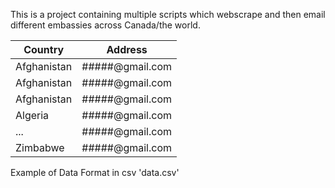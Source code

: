 This is a project containing multiple scripts which webscrape and then email different embassies across Canada/the world.

| Country     | Address         |
|-------------|-----------------|
| Afghanistan | #####@gmail.com |
| Afghanistan | #####@gmail.com |
| Afghanistan | #####@gmail.com |
| Algeria | #####@gmail.com |
| ...         | #####@gmail.com |
| Zimbabwe    | #####@gmail.com |

Example of Data Format in csv 'data.csv'
